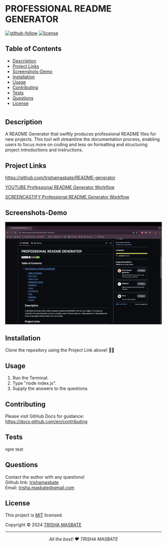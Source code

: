  
  # PROFESSIONAL README GENERATOR

  [![github-follow](https://img.shields.io/github/followers/trishamasbate?label=Follow&logoColor=purple&style=social)](https://github.com/trishamasbate)
  [![license](https://img.shields.io/badge/License-MIT-brightgreen.svg)](https://choosealicense.com/licenses/mit/)

  ## Table of Contents
  - [Description](#description)
  - [Project Links](#project-links)
  - [Screenshots-Demo](#screenshots-demo)
  - [Installation](#installation)
  - [Usage](#usage)
  - [Contributing](#contributing)
  - [Tests](#tests)
  - [Questions](#questions)
  - [License](#license)
  #

  ## Description
  A README Generator that swiftly produces professional README files for new projects. This tool will streamline the documentation process, enabling users to focus more on coding and less on formatting and structuring project introductions and instructions.

  ##  Project Links
  https://github.com/trishamasbate/README-generator<br>

  [YOUTUBE Professional README Generator Workflow](https://youtu.be/ldYhGwLixi4?si=UgZnZBNKDdmwLLGU)

  [SCREENCASTIFY Professional README Generator Workflow](https://watch.screencastify.com/v/NIOT2FwR8IAXLgiC5cGA)
  
  ## Screenshots-Demo
  <kbd>![screenshot-demo1](./utils/readme-generator.png)</kbd>
  
  ## Installation
  Clone the repository using the Project Link above! 🙌🏻

  ## Usage 
  1. Run the Terminal.
  2. Type "node index.js".
  3. Supply the answers to the questions.
  
  ## Contributing
  Please visit GitHub Docs for guidance: https://docs.github.com/en/contributing

  ## Tests
  npm test

  ## Questions
  Contact the author with any questions!<br>
  Github link: [trishamasbate](https://github.com/trishamasbate)<br>
  Email: trisha.masbate@gmail.com

  ## License
  This project is [MIT](https://choosealicense.com/licenses/mit/) licensed.<br />

  Copyright © 2024 [TRISHA MASBATE](https://github.com/trishamasbate)
  
  <hr>
  <p align='center'><i>
  All the best! ♥️ TRISHA MASBATE
  </i></p>
  
